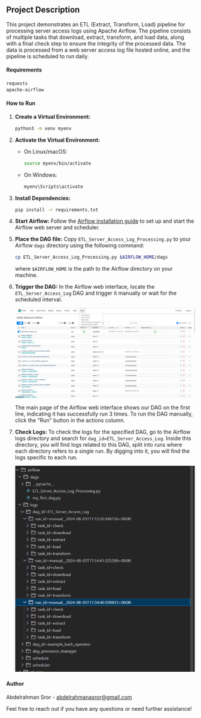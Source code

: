 ## Project Description
This project demonstrates an ETL (Extract, Transform, Load) pipeline for processing server access logs using Apache Airflow. The pipeline consists of multiple tasks that download, extract, transform, and load data, along with a final check step to ensure the integrity of the processed data. The data is processed from a web server access log file hosted online, and the pipeline is scheduled to run daily.

#### Requirements
```txt
requests
apache-airflow
```

#### How to Run

1. **Create a Virtual Environment:**

   ```sh
   python3 -m venv myenv
   ```

2. **Activate the Virtual Environment:**

   - On Linux/macOS:
     ```sh
     source myenv/bin/activate
     ```
   - On Windows:
     ```sh
     myenv\Scripts\activate
     ```

3. **Install Dependencies:**

   ```sh
   pip install -r requirements.txt
   ```

4. **Start Airflow:**
   Follow the [Airflow installation guide](https://airflow.apache.org/docs/apache-airflow/stable/start.html) to set up and start the Airflow web server and scheduler.

5. **Place the DAG file:**
   Copy `ETL_Server_Access_Log_Processing.py` to your Airflow `dags` directory using the following command:

   ```sh
   cp ETL_Server_Access_Log_Processing.py $AIRFLOW_HOME/dags
   ```

   where `$AIRFLOW_HOME` is the path to the Airflow directory on your machine.

6. **Trigger the DAG:**
   In the Airflow web interface, locate the `ETL_Server_Access_Log` DAG and trigger it manually or wait for the scheduled interval.

   ![Airflow Web Interface](https://github.com/AbdelrhmanSror/-ETL-Server-Access-Log-Processing-with-Apache-Airflow/blob/main/airflow1.png)
   
   The main page of the Airflow web interface shows our DAG on the first line, indicating it has successfully run 3 times. To run the DAG manually, click the "Run" button in the actions column.

7. **Check Logs:**
   To check the logs for the specified DAG, go to the Airflow logs directory and search for `dag_id=ETL_Server_Access_Log`. Inside this directory, you will find logs related to this DAG, split into runs where each directory refers to a single run. By digging into it, you will find the logs specific to each run.

   ![Airflow Logs Directory](https://github.com/AbdelrhmanSror/-ETL-Server-Access-Log-Processing-with-Apache-Airflow/blob/main/airflow2.png)

#### Author
Abdelrahman Sror - [abdelrahmanasror@gmail.com](mailto:abdelrahmanasror@gmail.com)

Feel free to reach out if you have any questions or need further assistance!

